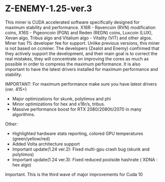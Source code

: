 # Z-ENEMY-1.25-ver.3
This miner is CUDA accelerated software specifically designed for maximum stability and performance. X16R - Ravencoin (RVN) modification coins, X16S - Pigeoncoin (PGN) and Reden (REDN) coins, Luxcoin (LUX), Xevan algo, Tribus algo and Vitalium algo - Vitality (VIT) and other algos. Miner has 1% developer fee for support. Unlike previous versions, this miner is not based on ccminer. The developers (Zealot and Enemy) confirmed that they actively support the development, and their main goal is to correct the real mistakes, they will concentrate on improving the cores as much as possible in order to compress the maximum performance. It is also important to have the latest drivers installed for maximum performance and stability.

IMPORTANT:
For maximum performance make sure you have latest drivers  (ver. 415+)

- Major optimizations for skunk, polytimos and phi
- Minor optimizations for hex and x16r/s, tribus.
- Massive performance boost for RTX 2080/2080ti/2070 in many algorithms.

Other: 
- Highlighted hardware stats reporting, colored GPU temperatures (green/yellow/red)
- Added Volta architecture support
- Important update(1.24 ver.2): Fixed multi-gpu crash bug (skunk and polytimos)
- Important update(1.24 ver.3): Fixed reduced poolside hashrate ( XDNA : hex algo)


Important. This is the third wave of major improvements for Cuda 10
